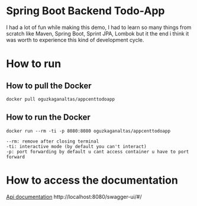# Spring Boot Backend Todo-App

I had a lot of fun while making this demo, I had to learn so many things from scratch like Maven, Spring Boot, Sprint JPA, Lombok but it the end i think it was worth to experience this kind of development cycle.


# How to run

## How to pull the Docker

    docker pull oguzkaganaltas/appcenttodoapp

## How to run the Docker

    docker run --rm -ti -p 8080:8080 oguzkaganaltas/appcenttodoapp
	
	--rm: remove after closing terminal
	-ti: interactive mode (by default you can't interact)
	-p: port forwarding by default u cant access container u have to port forward


# How to access the documentation

[Api documentation](http://localhost:8080/swagger-ui/#/)
http://localhost:8080/swagger-ui/#/
